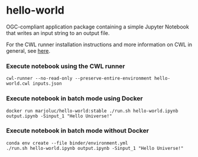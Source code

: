 # hello-world

OGC-compliant application package containing a simple Jupyter Notebook that writes an input string to an output file.

For the CWL runner installation instructions and more information on CWL in general, see [here](https://www.commonwl.org/).

### Execute notebook using the CWL runner
```
cwl-runner --no-read-only --preserve-entire-environment hello-world.cwl inputs.json
```

### Execute notebook in batch mode using Docker
```
docker run marjoluc/hello-world:stable ./run.sh hello-world.ipynb output.ipynb -Sinput_1 "Hello Universe!"
```

### Execute notebook in batch mode without Docker
```
conda env create --file binder/environment.yml
./run.sh hello-world.ipynb output.ipynb -Sinput_1 "Hello Universe!"
```
